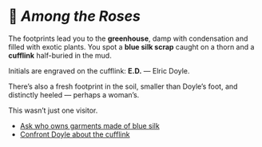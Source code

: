 # 🌿 *Among the Roses*

The footprints lead you to the **greenhouse**, damp with condensation and filled with exotic plants. You spot a **blue silk scrap** caught on a thorn and a **cufflink** half-buried in the mud.

Initials are engraved on the cufflink: **E.D.** — Elric Doyle.

There’s also a fresh footprint in the soil, smaller than Doyle’s foot, and distinctly heeled — perhaps a woman’s.

This wasn’t just one visitor.

* [Ask who owns garments made of blue silk](./scene-fabric.md)
* [Confront Doyle about the cufflink](./scene-cufflink.md)